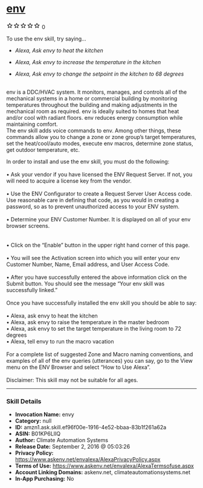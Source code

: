 # [env](http://alexa.amazon.com/#skills/amzn1.ask.skill.ef96f00e-1916-4e52-bbaa-83b1f261a62a)
![0 stars](../../images/ic_star_border_black_18dp_1x.png)![0 stars](../../images/ic_star_border_black_18dp_1x.png)![0 stars](../../images/ic_star_border_black_18dp_1x.png)![0 stars](../../images/ic_star_border_black_18dp_1x.png)![0 stars](../../images/ic_star_border_black_18dp_1x.png) 0

To use the env skill, try saying...

* *Alexa, Ask envy to heat the kitchen*

* *Alexa, Ask envy to increase the temperature in the kitchen*

* *Alexa, Ask envy to change the setpoint in the kitchen to 68 degrees*

<br>
env is a DDC/HVAC system.  It monitors, manages, and controls all of the mechanical systems in a home or commercial building by monitoring 
temperatures throughout the building and making adjustments in the mechanical room as required.  env is ideally suited to homes that heat and/or cool 
with radiant floors.  env reduces energy consumption while maintaining comfort. 
<br>
The env skill adds voice commands to env.  Among other things, these commands allow you to change a zone or zone group’s target temperatures, 
set the heat/cool/auto modes, execute env macros, determine zone status, get outdoor temperature, etc. <br>

In order to install and use the env skill, you must do the following:<br><br>
•	Ask your vendor if you have licensed the ENV Request Server.  If not, you will need to acquire a license key from the vendor. <br><br>
•	Use the ENV Configurator to create a Request Server User Access code.  Use reasonable care in defining that code, as you would in creating a password, 
so as to prevent unauthorized access to your ENV system.  <br><br>
•	Determine your ENV Customer Number.  It is displayed on all of your env browser screens. <br><br>  
•	Click on the “Enable” button in the upper right hand corner of this page. <br><br>
•	You will see the Activation screen into which you will enter your env Customer Number, Name, Email address, and User Access Code.  <br><br>
•	After you have successfully entered the above information click on the Submit button.  You should see the message “Your env skill was successfully linked.” <br><br>
Once you have successfully installed the env skill you should be able to say: <br><br>
•	Alexa, ask envy to heat the kitchen <br>
•	Alexa, ask envy to raise the temperature in the master bedroom<br>
•	Alexa, ask envy to set the target temperature in the living room to 72 degrees <br>
•	Alexa, tell envy to run the macro vacation <br><br>
For a complete list of suggested Zone and Macro naming conventions, and examples of all of the env queries (utterances) you can say, 
go to the View menu on the ENV Browser and select “How to Use Alexa”.
<br><br>
Disclaimer:  This skill may not be suitable for all ages.

***

### Skill Details

* **Invocation Name:** envy
* **Category:** null
* **ID:** amzn1.ask.skill.ef96f00e-1916-4e52-bbaa-83b1f261a62a
* **ASIN:** B01KP6LIIQ
* **Author:** Climate Automation Systems
* **Release Date:** September 2, 2016 @ 05:03:26
* **Privacy Policy:** https://www.askenv.net/envalexa/AlexaPrivacyPolicy.aspx
* **Terms of Use:** https://www.askenv.net/envalexa/AlexaTermsofuse.aspx
* **Account Linking Domains:** askenv.net, climateautomationsystems.net
* **In-App Purchasing:** No

